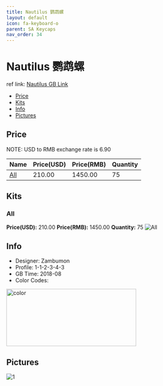 ```yaml
---
title: Nautilus 鹦鹉螺
layout: default
icon: fa-keyboard-o
parent: SA Keycaps
nav_order: 34
---
```


# Nautilus 鹦鹉螺

ref link: [Nautilus  GB Link]()

* [Price](#price)
* [Kits](#kits)
* [Info](#info)
* [Pictures](#pictures)


## Price  
NOTE: USD to RMB exchange rate is 6.90

| Name          | Price(USD)    |  Price(RMB) |  Quantity |
| ------------- | ------------- |  ---------- |  -------- |
|[All](#all)|210.00|1450.00|75|


## Kits
### All
**Price(USD):** 210.00    **Price(RMB):** 1450.00    **Quantity:** 75
<img src="{{ 'assets/images/sa-keycaps/nautilus/kits_pics/all.jpg' | relative_url }}" alt="All" class="image featured">


## Info
* Designer: Zambumon
* Profile: 1-1-2-3-4-3
* GB Time: 2018-08
* Color Codes:   
<img src="{{ 'assets/images/sa-keycaps/SP_ColorCodes/abs/SP_Abs_ColorCodes_.png' | relative_url }}" alt="color" height="150" width="340">


## Pictures
<img src="{{ 'assets/images/sa-keycaps/nautilus/rendering_pics/1.jpg' | relative_url }}" alt="1" class="image featured">
